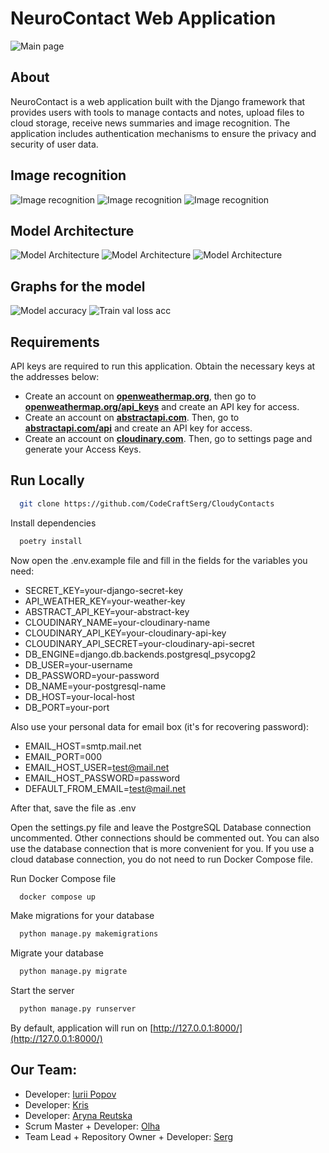 # NeuroContact Web Application

![Main page](/img_src/main_page.PNG)

## About
NeuroContact is a web application built with the Django framework that provides users with tools to manage contacts and notes, upload files to cloud storage, receive news summaries and image recognition. The application includes authentication mechanisms to ensure the privacy and security of user data.

## Image recognition
![Image recognition](/img_src/im_rec_1.PNG)
![Image recognition](/img_src/im_rec_2.PNG)
![Image recognition](/img_src/im_rec_3.PNG)

## Model Architecture
![Model Architecture](/img_src/pr_arch_1.JPG)
![Model Architecture](/img_src/pr_arch_2.JPG)
![Model Architecture](/img_src/pr_arch_3.JPG)

## Graphs for the model
![Model accuracy](/img_src/model_accuracy.JPG)
![Train val loss acc](/img_src/train_val_loss_acc.JPG)

## Requirements
API keys are required to run this application. Obtain the necessary keys at the addresses below:
* Create an account on **[openweathermap.org](https://openweathermap.org)**, then go to **[openweathermap.org/api_keys](https://home.openweathermap.org/api_keys)** and create an API key for access.
* Create an account on **[abstractapi.com](https://www.abstractapi.com)**. Then, go to **[abstractapi.com/api](https://app.abstractapi.com/api/ip-geolocation/tester)** and create an API key for access.
* Create an account on **[cloudinary.com](https://cloudinary.com)**. Then, go to settings page and generate your Access Keys.

## Run Locally
```bash
  git clone https://github.com/CodeCraftSerg/CloudyContacts
```
Install dependencies
```bash
  poetry install
```
Now open the .env.example file and fill in the fields for the variables you need:
* SECRET_KEY=your-django-secret-key
* API_WEATHER_KEY=your-weather-key
* ABSTRACT_API_KEY=your-abstract-key
* CLOUDINARY_NAME=your-cloudinary-name
* CLOUDINARY_API_KEY=your-cloudinary-api-key
* CLOUDINARY_API_SECRET=your-cloudinary-api-secret
* DB_ENGINE=django.db.backends.postgresql_psycopg2
* DB_USER=your-username
* DB_PASSWORD=your-password
* DB_NAME=your-postgresql-name
* DB_HOST=your-local-host
* DB_PORT=your-port

Also use your personal data for email box (it's for recovering password):
* EMAIL_HOST=smtp.mail.net
* EMAIL_PORT=000
* EMAIL_HOST_USER=test@mail.net
* EMAIL_HOST_PASSWORD=password
* DEFAULT_FROM_EMAIL=test@mail.net

After that, save the file as .env

Open the settings.py file and leave the PostgreSQL Database connection uncommented.
Other connections should be commented out.
You can also use the database connection that is more convenient for you.
If you use a cloud database connection, you do not need to run Docker Compose file.

Run Docker Compose file
```bash
  docker compose up
```
Make migrations for your database
```bash 
  python manage.py makemigrations
```
Migrate your database
```bash 
  python manage.py migrate
```
Start the server
```bash
  python manage.py runserver
```
By default, application will run on [http://127.0.0.1:8000/](http://127.0.0.1:8000/)

## Our Team:
* Developer: [Iurii Popov](https://github.com/ShuguruiUA)
* Developer: [Kris](https://github.com/Krisiris250592)
* Developer: [Aryna Reutska](https://github.com/xrendezvous)
* Scrum Master + Developer: [Olha](https://github.com/HelgaTsar)
* Team Lead + Repository Owner + Developer: [Serg](https://github.com/CodeCraftSerg)